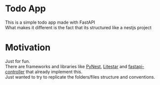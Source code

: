 # Todo App

This is a simple todo app made with FastAPI\
What makes it different is the fact that its structured like a nestjs project


# Motivation
Just for fun.\
There are frameworks and libraries like [PyNest](https://github.com/PythonNest/PyNest), [Litestar](https://github.com/litestar-org/litestar) and [fastapi-controller](https://pypi.org/project/fastapi-controller/) that already implement this.\
Just wanted to try to replicate the folders\/files structure and conventions.
